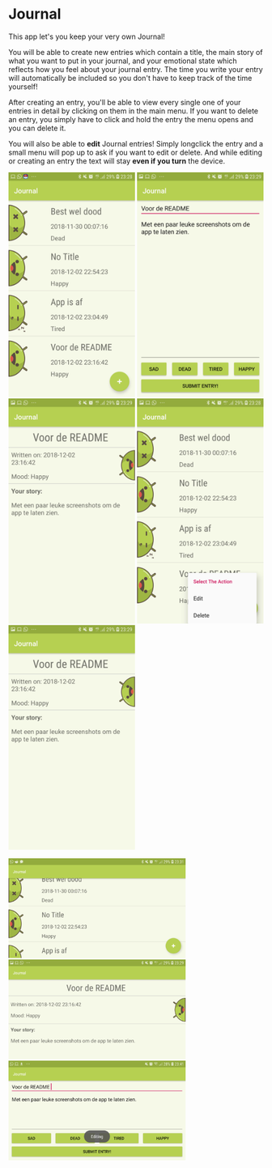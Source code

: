# Journal

This app let's you keep your very own Journal!

You will be able to create new entries which contain a title, the main story of what you want to put in your journal, and your 
emotional state which reflects how you feel about your journal entry. The time you write your entry will automatically be included
so you don't have to keep track of the time yourself!

After creating an entry, you'll be able to view every single one of your entries in detail by clicking on them in the main menu.
If you want to delete an entry, you simply have to click and hold the entry the menu opens and you can delete it.

You will also be able to <b>edit</b> Journal entries! Simply longclick the entry and a small menu will pop up to ask if you want
to edit or delete. And while editing or creating an entry the text will stay <b>even if you turn</b> the device.

<img src="doc/main.jpg" width="250"> <img src="doc/input.jpg" width="250">
<img src="doc/detail.jpg" width="250"> <img src="doc/main_edit.jpg" width="250">
<img src="doc/detail.jpg" width="250">

<img src="doc/main_landscape.jpg" width="350">

<img src="doc/detail_landscape.jpg" width="350">

<img src="doc/input_landscape.jpg" width="350">
